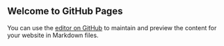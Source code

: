 ## Welcome to GitHub Pages

You can use the [editor on GitHub](https://github.com/Neil-seu/arch-installer-script/edit/master/README.md) to maintain and preview the content for your website in Markdown files.


